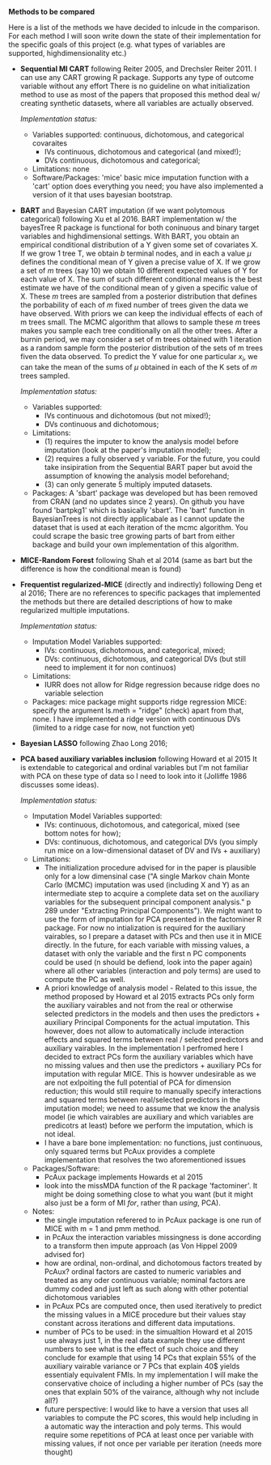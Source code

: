 **Methods to be compared**

Here is a list of the methods we have decided to inlcude in the comparison. 
For each method I will soon write down the state of their implementation
for the specific goals of this project (e.g. what types of variables are 
supported, highdimensionality etc.)

* **Sequential MI CART** following Reiter 2005, and Drechsler Reiter 2011.
	I can use any CART growing R package. Supports any type of outcome variable without any effort
	There is no guideline on what initialization method to use as most of the papers that proposed this method 
	deal w/ creating synthetic datasets, where all variables are actually observed.
	
	*Implementation status:*
	* Variables supported: continuous, dichotomous, and categorical covaraites
		* IVs continuous, dichotomous and categorical (and mixed!);
		* DVs continuous, dichotomous and categorical;
	* Limitations: none
	* Software/Packages: 'mice' basic mice imputation function with a 'cart' option does everything you need; 
	you have also implemented a version of it that uses bayesian bootstrap.

* **BART** and Bayesian CART imputation (if we want polytomous categorical) following Xu et al 2016.
	BART implementation w/ the bayesTree R package is functional for both coninuous and binary 
	target variables and highdimensional settings.
	With BART, you obtain an empirical conditional distribution of a Y given some set of 
	covariates X. If we grow 1 tree T, we obtain *b* terminal nodes, and in each a value $\mu$ defines
	the conditional mean of Y given a precise value of X. If we grow a set of *m* trees (say 10) we
	obtain 10 different expected values of Y for each value of X. The sum of such different 
	conditional means is the best estimate we have of the conditional mean of y given a specific value
	of X. These *m* trees are sampled from a posterior distribution that defines the porbability of each 
	of *m* fixed number of trees given the data we have observed. With priors we can keep the individual 
	effects of each of m trees small. The MCMC algorithm that allows to sample these *m* trees makes you
	sample each tree conditionally on all the other trees. After a burnin period, we may consider a set of
	m trees obtained with 1 iteration as a random sample form the posterior distribution of the sets of m
	trees fiven the data observed. To predict the Y value for one particular $x_i$, we can take the mean 
	of the sums of $\mu$ obtained in each of the K sets of *m* trees sampled.

 	*Implementation status:*
	* Variables supported: 
		* IVs continuous and dichotomous (but not mixed!);
		* DVs continuous and dichotomous;
	* Limitations: 		
		* (1) requires the imputer to know the analysis model before imputation (look at the paper's 
			imputation model);
		* (2) requires a fully observed y variable. For the future, you could take insipiration 
			from the Sequential BART paper but avoid the assumption of knowing the analysis model beforehand;
		* (3) can only generate 5 multiply imputed datasets.
	* Packages: A 'sbart' package was developed but has been removed from CRAN (and no updates since 2 years). 
		On github you have found 'bartpkg1' which is basically 'sbart'. The 'bart' function in BayesianTrees is 
		not directly applicabale as I cannot update the dataset that is used at each iteration of the mcmc
		algorithm. You could scrape the basic tree growing parts of bart from either backage and build 
		your own implementation of this algorithm.

* **MICE-Random Forest** following Shah et al 2014 (same as bart but the difference is how the 
	conditional mean is found)

* **Frequentist regularized-MICE** (directly and indirectly) following Deng et al 2016;
	There are no references to specific packages that implemented the methods but there are detailed 
	descriptions of how to make regularized multiple imputations.
	
	*Implementation status:*
	* Imputation Model Variables supported: 
		* IVs: continuous, dichotomous, and categorical, mixed;
		* DVs: continuous, dichotomous, and categorical DVs (but still need to implement it for non continuos)
	* Limitations:
		* IURR does not allow for Ridge regression because ridge does no variable selection
	* Packages: mice package might supports ridge regression MICE: specify the argument ls.meth = "ridge" (check)
		apart from that, none. I have implemented a ridge version with continuous DVs (limited to a ridge 
		case for now, not function yet)

* **Bayesian LASSO** following Zhao Long 2016;

* **PCA based auxiliary variables inclusion** following Howard et al 2015
	It is extendable to categorical and ordinal variables but I'm not familiar with PCA on these type
	of data so I need to look into it (Jolliffe 1986 discusses some ideas).
	
	*Implementation status:*
	* Imputation Model Variables supported: 
		* IVs: continuous, dichotomous, and categorical, mixed (see bottom notes for how);
		* DVs: continuous, dichotomous, and categorical DVs (you simply run mice on a
			low-dimensional dataset of DV and IVs + auxiliary)
	* Limitations: 
		* The initialization procedure advised for in the paper is plausible only for a low dimensinal
		  case ("A single Markov chain Monte Carlo (MCMC) imputation was used (including X and Y) as an 
		  intermediate step to acquire a complete data set on the auxiliary variables for the subsequent 
		  principal component analysis." p 289 under "Extracting Principal Components"). We might want to
		  use the form of imputation for PCA presented in the factominer R package. For now no intialization
		  is required for the auxiliary vairables, so I prepare a dataset with PCs and then use it in MICE
		  directly. In the future, for each variable with missing values, a dataset with only the variable
		  and the first n PC components could be used (n should be defiend, look into the paper again) where all
		  other variables (interaction and poly terms) are used to compute the PC as well.
		* A priori knowledge of analysis model - Related to this issue, the method proposed by
		  Howard et al 2015 extracts PCs only form the auxiliary vairables and not from the real or otherwise
		  selected predictors in the models and then uses the predictors + auxiliary Principal Components for
		  the actual imputation. This however, does not allow to automatically include interaction effects and
		  squared terms between real / selected predictors and auxiliary vairables. In the implementation
		  I perfromed here I decided to extract PCs
		  form the auxiliary variables which have no missing values and then use the predictors + auxiliary PCs
		  for imputation with regular MICE. This is howver undesirable as we are not exlpoiting the full potential
		  of PCA for dimension reduction; this would still require to manually specify interactions and squared 
		  terms between real/selected predictors in the imputation model; we need to assume that we know the analysis 
		  model (ie which vairables are auxiliary and which variables are predicotrs at least) before we 
		  perform the imputation, which is not ideal.
		* I have a bare bone implementation: no functions, just continuous, only squared terms but PcAux provides
		  a complete implementation that resolves the two aforementioned issues
	* Packages/Software: 
		* PcAux package implements Howards et al 2015
		* look into the missMDA function of the R package 'factominer'. It might be doing something close
		  to what you want (but it might also just be a form of MI *for*, rather than *using*, PCA).
	* Notes:
		* the single imputation referered to in PcAux package is one run of MICE with m = 1 and pmm method.
		* in PcAux the interaction variables missingness is done according to a transform then impute approach
		  (as Von Hippel 2009 advised for)
		* how are ordinal, non-ordinal, and dichotomous factors treated by PcAux? ordinal factors are casted to numeric
		  variables and treated as any oder continuous variable; nominal factors are dummy coded and just left as such
		  along with other potential dichotomous variables
		* in PcAux PCs are computed once, then used iteratively to predict the missing values in a MICE procedure
		  but their values stay constant across iterations and different data imputations.
		* number of PCs to be used: in the simualtion Howard et al 2015 use always just 1, in the real data 
		  example they use different numbers to see what is the effect of such choice and they conclude for example
		  that using 14 PCs that explain 55% of the auxiliary vairable variance or 7 PCs that explain 40$ yields 
		  essentialy equivalent FMIs. In my implementation I will make the conservative choice of including a higher
		  number of PCs (say the ones that explain 50% of the vairance, although why not include all?)
		* future perspective: I would like to have a version that uses all variables to compute the PC scores, 
		  this would help including in a automatic way the interaction and poly terms. This would require some
		  repetitions of PCA at least once per variable with missing values, if not once per variable per 
		  iteration (needs more thought)


